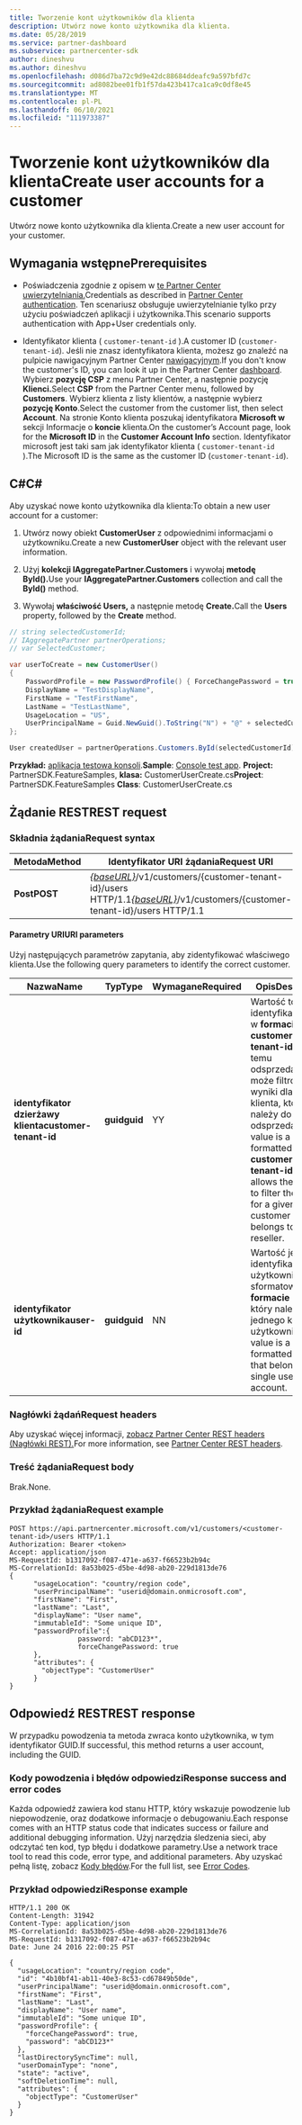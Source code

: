 ```yaml
---
title: Tworzenie kont użytkowników dla klienta
description: Utwórz nowe konto użytkownika dla klienta.
ms.date: 05/28/2019
ms.service: partner-dashboard
ms.subservice: partnercenter-sdk
author: dineshvu
ms.author: dineshvu
ms.openlocfilehash: d086d7ba72c9d9e42dc88684ddeafc9a597bfd7c
ms.sourcegitcommit: ad8082bee01fb1f57da423b417ca1ca9c0df8e45
ms.translationtype: MT
ms.contentlocale: pl-PL
ms.lasthandoff: 06/10/2021
ms.locfileid: "111973387"
---
```

# <a name="create-user-accounts-for-a-customer"></a><span data-ttu-id="f2292-103">Tworzenie kont użytkowników dla klienta</span><span class="sxs-lookup"><span data-stu-id="f2292-103">Create user accounts for a customer</span></span>

<span data-ttu-id="f2292-104">Utwórz nowe konto użytkownika dla klienta.</span><span class="sxs-lookup"><span data-stu-id="f2292-104">Create a new user account for your customer.</span></span>

## <a name="prerequisites"></a><span data-ttu-id="f2292-105">Wymagania wstępne</span><span class="sxs-lookup"><span data-stu-id="f2292-105">Prerequisites</span></span>

- <span data-ttu-id="f2292-106">Poświadczenia zgodnie z opisem w [te Partner Center uwierzytelniania.](partner-center-authentication.md)</span><span class="sxs-lookup"><span data-stu-id="f2292-106">Credentials as described in [Partner Center authentication](partner-center-authentication.md).</span></span> <span data-ttu-id="f2292-107">Ten scenariusz obsługuje uwierzytelnianie tylko przy użyciu poświadczeń aplikacji i użytkownika.</span><span class="sxs-lookup"><span data-stu-id="f2292-107">This scenario supports authentication with App+User credentials only.</span></span>

- <span data-ttu-id="f2292-108">Identyfikator klienta ( `customer-tenant-id` ).</span><span class="sxs-lookup"><span data-stu-id="f2292-108">A customer ID (`customer-tenant-id`).</span></span> <span data-ttu-id="f2292-109">Jeśli nie znasz identyfikatora klienta, możesz go znaleźć na pulpicie nawigacyjnym Partner Center [nawigacyjnym](https://partner.microsoft.com/dashboard).</span><span class="sxs-lookup"><span data-stu-id="f2292-109">If you don't know the customer's ID, you can look it up in the Partner Center [dashboard](https://partner.microsoft.com/dashboard).</span></span> <span data-ttu-id="f2292-110">Wybierz **pozycję CSP** z menu Partner Center, a następnie pozycję **Klienci.**</span><span class="sxs-lookup"><span data-stu-id="f2292-110">Select **CSP** from the Partner Center menu, followed by **Customers**.</span></span> <span data-ttu-id="f2292-111">Wybierz klienta z listy klientów, a następnie wybierz **pozycję Konto**.</span><span class="sxs-lookup"><span data-stu-id="f2292-111">Select the customer from the customer list, then select **Account**.</span></span> <span data-ttu-id="f2292-112">Na stronie Konto klienta poszukaj identyfikatora **Microsoft w** sekcji Informacje o **koncie** klienta.</span><span class="sxs-lookup"><span data-stu-id="f2292-112">On the customer’s Account page, look for the **Microsoft ID** in the **Customer Account Info** section.</span></span> <span data-ttu-id="f2292-113">Identyfikator microsoft jest taki sam jak identyfikator klienta ( `customer-tenant-id` ).</span><span class="sxs-lookup"><span data-stu-id="f2292-113">The Microsoft ID is the same as the customer ID  (`customer-tenant-id`).</span></span>

## <a name="c"></a><span data-ttu-id="f2292-114">C\#</span><span class="sxs-lookup"><span data-stu-id="f2292-114">C\#</span></span>

<span data-ttu-id="f2292-115">Aby uzyskać nowe konto użytkownika dla klienta:</span><span class="sxs-lookup"><span data-stu-id="f2292-115">To obtain a new user account for a customer:</span></span>

1. <span data-ttu-id="f2292-116">Utwórz nowy obiekt **CustomerUser** z odpowiednimi informacjami o użytkowniku.</span><span class="sxs-lookup"><span data-stu-id="f2292-116">Create a new **CustomerUser** object with the relevant user information.</span></span>

2. <span data-ttu-id="f2292-117">Użyj **kolekcji IAggregatePartner.Customers** i wywołaj **metodę ById().**</span><span class="sxs-lookup"><span data-stu-id="f2292-117">Use your **IAggregatePartner.Customers** collection and call the **ById()** method.</span></span>

3. <span data-ttu-id="f2292-118">Wywołaj **właściwość Users,** a następnie metodę **Create.**</span><span class="sxs-lookup"><span data-stu-id="f2292-118">Call the **Users** property, followed by the **Create** method.</span></span>

``` csharp
// string selectedCustomerId;
// IAggregatePartner partnerOperations;
// var SelectedCustomer;

var userToCreate = new CustomerUser()
{
    PasswordProfile = new PasswordProfile() { ForceChangePassword = true, Password = "Password!1" },
    DisplayName = "TestDisplayName",
    FirstName = "TestFirstName",
    LastName = "TestLastName",
    UsageLocation = "US",
    UserPrincipalName = Guid.NewGuid().ToString("N") + "@" + selectedCustomer.CompanyProfile.Domain.ToString()
};

User createdUser = partnerOperations.Customers.ById(selectedCustomerId).Users.Create(userToCreate);
```

<span data-ttu-id="f2292-119">**Przykład:** [aplikacja testowa konsoli](console-test-app.md).</span><span class="sxs-lookup"><span data-stu-id="f2292-119">**Sample**: [Console test app](console-test-app.md).</span></span> <span data-ttu-id="f2292-120">**Project:** PartnerSDK.FeatureSamples, **klasa:** CustomerUserCreate.cs</span><span class="sxs-lookup"><span data-stu-id="f2292-120">**Project**: PartnerSDK.FeatureSamples **Class**: CustomerUserCreate.cs</span></span>

## <a name="rest-request"></a><span data-ttu-id="f2292-121">Żądanie REST</span><span class="sxs-lookup"><span data-stu-id="f2292-121">REST request</span></span>

### <a name="request-syntax"></a><span data-ttu-id="f2292-122">Składnia żądania</span><span class="sxs-lookup"><span data-stu-id="f2292-122">Request syntax</span></span>

| <span data-ttu-id="f2292-123">Metoda</span><span class="sxs-lookup"><span data-stu-id="f2292-123">Method</span></span>   | <span data-ttu-id="f2292-124">Identyfikator URI żądania</span><span class="sxs-lookup"><span data-stu-id="f2292-124">Request URI</span></span>                                                                                  |
|----------|----------------------------------------------------------------------------------------------|
| <span data-ttu-id="f2292-125">**Post**</span><span class="sxs-lookup"><span data-stu-id="f2292-125">**POST**</span></span> | <span data-ttu-id="f2292-126">[*{baseURL}*](partner-center-rest-urls.md)/v1/customers/{customer-tenant-id}/users HTTP/1.1</span><span class="sxs-lookup"><span data-stu-id="f2292-126">[*{baseURL}*](partner-center-rest-urls.md)/v1/customers/{customer-tenant-id}/users HTTP/1.1</span></span> |

#### <a name="uri-parameters"></a><span data-ttu-id="f2292-127">Parametry URI</span><span class="sxs-lookup"><span data-stu-id="f2292-127">URI parameters</span></span>

<span data-ttu-id="f2292-128">Użyj następujących parametrów zapytania, aby zidentyfikować właściwego klienta.</span><span class="sxs-lookup"><span data-stu-id="f2292-128">Use the following query parameters to identify the correct customer.</span></span>

| <span data-ttu-id="f2292-129">Nazwa</span><span class="sxs-lookup"><span data-stu-id="f2292-129">Name</span></span> | <span data-ttu-id="f2292-130">Typ</span><span class="sxs-lookup"><span data-stu-id="f2292-130">Type</span></span> | <span data-ttu-id="f2292-131">Wymagane</span><span class="sxs-lookup"><span data-stu-id="f2292-131">Required</span></span> | <span data-ttu-id="f2292-132">Opis</span><span class="sxs-lookup"><span data-stu-id="f2292-132">Description</span></span> |
|----- |----- | -------- |------------ |
| <span data-ttu-id="f2292-133">**identyfikator dzierżawy klienta**</span><span class="sxs-lookup"><span data-stu-id="f2292-133">**customer-tenant-id**</span></span> | <span data-ttu-id="f2292-134">**guid**</span><span class="sxs-lookup"><span data-stu-id="f2292-134">**guid**</span></span> | <span data-ttu-id="f2292-135">Y</span><span class="sxs-lookup"><span data-stu-id="f2292-135">Y</span></span> | <span data-ttu-id="f2292-136">Wartość to identyfikator GUID w **formacie customer-tenant-id.** Dzięki temu odsprzedawca może filtrować wyniki dla danego klienta, który należy do odsprzedawcy.</span><span class="sxs-lookup"><span data-stu-id="f2292-136">The value is a GUID formatted **customer-tenant-id**. It allows the reseller to filter the results for a given customer that belongs to the reseller.</span></span> |
| <span data-ttu-id="f2292-137">**identyfikator użytkownika**</span><span class="sxs-lookup"><span data-stu-id="f2292-137">**user-id**</span></span> | <span data-ttu-id="f2292-138">**guid**</span><span class="sxs-lookup"><span data-stu-id="f2292-138">**guid**</span></span> | <span data-ttu-id="f2292-139">N</span><span class="sxs-lookup"><span data-stu-id="f2292-139">N</span></span> | <span data-ttu-id="f2292-140">Wartość jest identyfikatorem użytkownika sformatowanym w **formacie** GUID, który należy do jednego konta użytkownika.</span><span class="sxs-lookup"><span data-stu-id="f2292-140">The value is a GUID formatted **user-id** that belongs to a single user account.</span></span> |

### <a name="request-headers"></a><span data-ttu-id="f2292-141">Nagłówki żądań</span><span class="sxs-lookup"><span data-stu-id="f2292-141">Request headers</span></span>

<span data-ttu-id="f2292-142">Aby uzyskać więcej informacji, [zobacz Partner Center REST headers (Nagłówki REST).](headers.md)</span><span class="sxs-lookup"><span data-stu-id="f2292-142">For more information, see [Partner Center REST headers](headers.md).</span></span>

### <a name="request-body"></a><span data-ttu-id="f2292-143">Treść żądania</span><span class="sxs-lookup"><span data-stu-id="f2292-143">Request body</span></span>

<span data-ttu-id="f2292-144">Brak.</span><span class="sxs-lookup"><span data-stu-id="f2292-144">None.</span></span>

### <a name="request-example"></a><span data-ttu-id="f2292-145">Przykład żądania</span><span class="sxs-lookup"><span data-stu-id="f2292-145">Request example</span></span>

```http
POST https://api.partnercenter.microsoft.com/v1/customers/<customer-tenant-id>/users HTTP/1.1
Authorization: Bearer <token>
Accept: application/json
MS-RequestId: b1317092-f087-471e-a637-f66523b2b94c
MS-CorrelationId: 8a53b025-d5be-4d98-ab20-229d1813de76
{
      "usageLocation": "country/region code",
      "userPrincipalName": "userid@domain.onmicrosoft.com",
      "firstName": "First",
      "lastName": "Last",
      "displayName": "User name",
      "immutableId": "Some unique ID",
      "passwordProfile":{
                 password: "abCD123*",
                 forceChangePassword: true
      },
      "attributes": {
        "objectType": "CustomerUser"
      }
}
```

## <a name="rest-response"></a><span data-ttu-id="f2292-146">Odpowiedź REST</span><span class="sxs-lookup"><span data-stu-id="f2292-146">REST response</span></span>

<span data-ttu-id="f2292-147">W przypadku powodzenia ta metoda zwraca konto użytkownika, w tym identyfikator GUID.</span><span class="sxs-lookup"><span data-stu-id="f2292-147">If successful, this method returns a user account, including the GUID.</span></span>

### <a name="response-success-and-error-codes"></a><span data-ttu-id="f2292-148">Kody powodzenia i błędów odpowiedzi</span><span class="sxs-lookup"><span data-stu-id="f2292-148">Response success and error codes</span></span>

<span data-ttu-id="f2292-149">Każda odpowiedź zawiera kod stanu HTTP, który wskazuje powodzenie lub niepowodzenie, oraz dodatkowe informacje o debugowaniu.</span><span class="sxs-lookup"><span data-stu-id="f2292-149">Each response comes with an HTTP status code that indicates success or failure and additional debugging information.</span></span> <span data-ttu-id="f2292-150">Użyj narzędzia śledzenia sieci, aby odczytać ten kod, typ błędu i dodatkowe parametry.</span><span class="sxs-lookup"><span data-stu-id="f2292-150">Use a network trace tool to read this code, error type, and additional parameters.</span></span> <span data-ttu-id="f2292-151">Aby uzyskać pełną listę, zobacz [Kody błędów](error-codes.md).</span><span class="sxs-lookup"><span data-stu-id="f2292-151">For the full list, see [Error Codes](error-codes.md).</span></span>

### <a name="response-example"></a><span data-ttu-id="f2292-152">Przykład odpowiedzi</span><span class="sxs-lookup"><span data-stu-id="f2292-152">Response example</span></span>

```http
HTTP/1.1 200 OK
Content-Length: 31942
Content-Type: application/json
MS-CorrelationId: 8a53b025-d5be-4d98-ab20-229d1813de76
MS-RequestId: b1317092-f087-471e-a637-f66523b2b94c
Date: June 24 2016 22:00:25 PST

{
  "usageLocation": "country/region code",
  "id": "4b10bf41-ab11-40e3-8c53-cd67849b50de",
  "userPrincipalName": "userid@domain.onmicrosoft.com",
  "firstName": "First",
  "lastName": "Last",
  "displayName": "User name",
  "immutableId": "Some unique ID",
  "passwordProfile": {
    "forceChangePassword": true,
    "password": "abCD123*"
  },
  "lastDirectorySyncTime": null,
  "userDomainType": "none",
  "state": "active",
  "softDeletionTime": null,
  "attributes": {
    "objectType": "CustomerUser"
  }
}
```